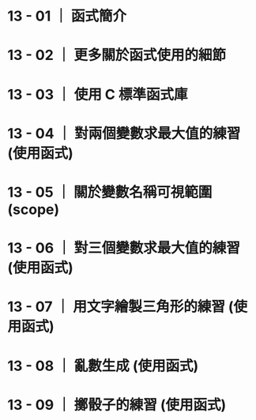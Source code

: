 # 13 - 01 ｜ 函式簡介

# 13 - 02 ｜ 更多關於函式使用的細節

# 13 - 03 ｜ 使用 C 標準函式庫

# 13 - 04 ｜ 對兩個變數求最大值的練習 (使用函式)

# 13 - 05 ｜ 關於變數名稱可視範圍 (scope)

# 13 - 06 ｜ 對三個變數求最大值的練習 (使用函式)

# 13 - 07 ｜ 用文字繪製三角形的練習 (使用函式)

# 13 - 08 ｜ 亂數生成 (使用函式)

# 13 - 09 ｜ 擲骰子的練習 (使用函式)